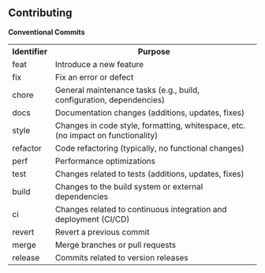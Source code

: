 ## Contributing


**Conventional Commits**
<table>
  <tr>
    <th>Identifier</th>
    <th>Purpose</th>
  </tr>
  <tr>
    <td>feat</td>
    <td>Introduce a new feature</td>
  </tr>
  <tr>
    <td>fix</td>
    <td>Fix an error or defect</td>
  </tr>
  <tr>
    <td>chore</td>
    <td>General maintenance tasks (e.g., build, configuration, dependencies)</td>
  </tr>
  <tr>
    <td>docs</td>
    <td>Documentation changes (additions, updates, fixes)</td>
  </tr>
  <tr>
    <td>style</td>
    <td>Changes in code style, formatting, whitespace, etc. (no impact on functionality)</td>
  </tr>
  <tr>
    <td>refactor</td>
    <td>Code refactoring (typically, no functional changes)</td>
  </tr>
  <tr>
    <td>perf</td>
    <td>Performance optimizations</td>
  </tr>
  <tr>
    <td>test</td>
    <td>Changes related to tests (additions, updates, fixes)</td>
  </tr>
  <tr>
    <td>build</td>
    <td>Changes to the build system or external dependencies</td>
  </tr>
  <tr>
    <td>ci</td>
    <td>Changes related to continuous integration and deployment (CI/CD)</td>
  </tr>
  <tr>
    <td>revert</td>
    <td>Revert a previous commit</td>
  </tr>
  <tr>
    <td>merge</td>
    <td>Merge branches or pull requests</td>
  </tr>
  <tr>
    <td>release</td>
    <td>Commits related to version releases</td>
  </tr>
</table>
